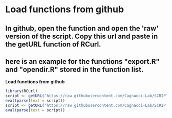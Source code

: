 # Load functions from github

## In github, open the function and open the 'raw' version of the script. Copy this url and paste in the getURL function of RCurl. 
## here is an example for the functions "export.R" and "opendir.R" stored in the function list. 

**Load functions from github**  

```R
library(RCurl)
script <- getURL("https://raw.githubusercontent.com/Cagnacci-Lab/SCRIPTS/master/Analysis/Functions/export.R", ssl.verifypeer= FALSE)
eval(parse(text = script))
script <- getURL("https://raw.githubusercontent.com/Cagnacci-Lab/SCRIPTS/master/Analysis/Functions/opendir.R", ssl.verifypeer= FALSE)
eval(parse(text = script))
```
